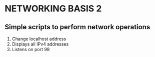 # NETWORKING BASIS 2
## Simple scripts to perform network operations
1. Change localhost address
2. Displays all IPv4 addresses
3. Listens on port 98